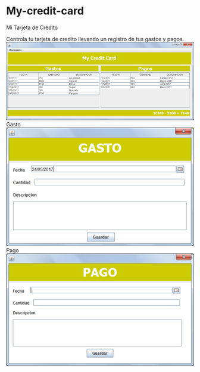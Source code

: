 # My-credit-card
Mi Tarjeta de Credito
<br>

Controla tu tarjeta de credito llevando un registro de tus gastos y pagos.
<br>
![alt text](https://github.com/muqui/My-credit-card/blob/master/src/screenshot/Movimientos.png)
<br>
Gasto
<br>
![alt text](https://github.com/muqui/My-credit-card/blob/master/src/screenshot/Gasto.png)
<br>
Pago
<br>
![alt text](https://github.com/muqui/My-credit-card/blob/master/src/screenshot/Pago.png)
